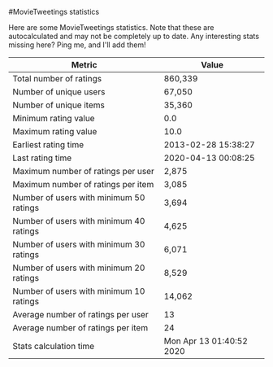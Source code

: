 #MovieTweetings statistics

Here are some MovieTweetings statistics. Note that these are autocalculated and may not be completely up to date. Any interesting stats missing here? Ping me, and I'll add them!

Metric | Value
--- | ---
Total number of ratings                 | 860,339
Number of unique users                  | 67,050
Number of unique items                  | 35,360
Minimum rating value                    | 0.0
Maximum rating value                    | 10.0
Earliest rating time                    | 2013-02-28 15:38:27
Last rating time                        | 2020-04-13 00:08:25
Maximum number of ratings per user      | 2,875
Maximum number of ratings per item      | 3,085
Number of users with minimum 50 ratings | 3,694
Number of users with minimum 40 ratings | 4,625
Number of users with minimum 30 ratings | 6,071
Number of users with minimum 20 ratings | 8,529
Number of users with minimum 10 ratings | 14,062
Average number of ratings per user      | 13
Average number of ratings per item      | 24
Stats calculation time                  | Mon Apr 13 01:40:52 2020

